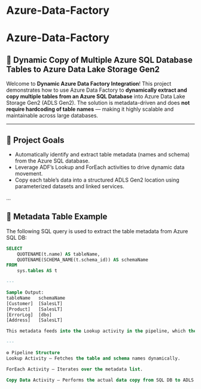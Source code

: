 # Azure-Data-Factory

# Azure-Data-Factory

## 📘 Dynamic Copy of Multiple Azure SQL Database Tables to Azure Data Lake Storage Gen2

Welcome to **Dynamic Azure Data Factory Integration**! This project demonstrates how to use Azure Data Factory to **dynamically extract and copy multiple tables from an Azure SQL Database** into Azure Data Lake Storage Gen2 (ADLS Gen2). The solution is metadata-driven and does **not require hardcoding of table names** — making it highly scalable and maintainable across large databases.

---

## 📌 Project Goals

- Automatically identify and extract table metadata (names and schema) from the Azure SQL database.
- Leverage ADF’s Lookup and ForEach activities to drive dynamic data movement.
- Copy each table’s data into a structured ADLS Gen2 location using parameterized datasets and linked services.

...

## 🧾 Metadata Table Example

The following SQL query is used to extract the table metadata from Azure SQL DB:

```sql
SELECT 
    QUOTENAME(t.name) AS tableName, 
    QUOTENAME(SCHEMA_NAME(t.schema_id)) AS schemaName 
FROM 
    sys.tables AS t

---

Sample Output:
tableName	schemaName
[Customer]	[SalesLT]
[Product]	[SalesLT]
[ErrorLog]	[dbo]
[Address]	[SalesLT]

This metadata feeds into the Lookup activity in the pipeline, which then drives the ForEach loop to copy data table-by-table.

---

⚙️ Pipeline Structure
Lookup Activity – Fetches the table and schema names dynamically.

ForEach Activity – Iterates over the metadata list.

Copy Data Activity – Performs the actual data copy from SQL DB to ADLS Gen2.v
